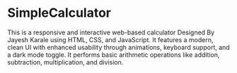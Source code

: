 # SimpleCalculator
This is a responsive and interactive web-based calculator Designed By Jayesh Karale using HTML, CSS, and JavaScript. It features a modern, clean UI with enhanced usability through animations, keyboard support, and a dark mode toggle. It performs basic arithmetic operations like addition, subtraction, multiplication, and division.

